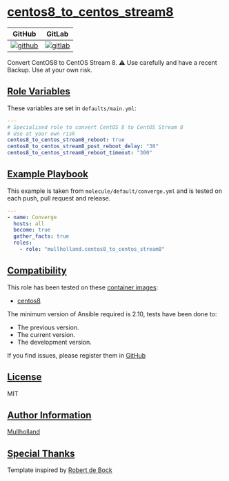 # [centos8_to_centos_stream8](#centos8_to_centos_stream8)

|GitHub|GitLab|
|------|------|
|[![github](https://github.com/mullholland/ansible-role-centos8_to_centos_stream8/workflows/Ansible%20Molecule/badge.svg)](https://github.com/mullholland/ansible-role-centos8_to_centos_stream8/actions)|[![gitlab](https://gitlab.com/mullholland/ansible-role-centos8_to_centos_stream8/badges/master/pipeline.svg)](https://gitlab.com/mullholland/ansible-role-centos8_to_centos_stream8)|[![quality](https://img.shields.io/ansible/quality/unset)](https://galaxy.ansible.com/mullholland/centos8_to_centos_stream8)|

Convert CentOS8 to CentOS Stream 8.
:warning: Use carefully and have a recent Backup.
Use at your own risk.


## [Role Variables](#role-variables)

These variables are set in `defaults/main.yml`:
```yaml
---
# Specialised role to convert CentOS 8 to CentOS Stream 8
# Use at your own risk
centos8_to_centos_stream8_reboot: true
centos8_to_centos_stream8_post_reboot_delay: "30"
centos8_to_centos_stream8_reboot_timeout: "300"
```


## [Example Playbook](#example-playbook)

This example is taken from `molecule/default/converge.yml` and is tested on each push, pull request and release.
```yaml
---
- name: Converge
  hosts: all
  become: true
  gather_facts: true
  roles:
    - role: "mullholland.centos8_to_centos_stream8"
```





## [Compatibility](#compatibility)

This role has been tested on these [container images](https://hub.docker.com/u/mullholland):

-   [centos8](https://hub.docker.com/r/mullholland/docker-molecule-centos8)

The minimum version of Ansible required is 2.10, tests have been done to:

-   The previous version.
-   The current version.
-   The development version.





If you find issues, please register them in [GitHub](https://github.com/mullholland/ansible-role-centos8_to_centos_stream8/issues)

## [License](#license)

MIT


## [Author Information](#author-information)

[Mullholland](https://github.com/mullholland)

## [Special Thanks](#special-thanks)

Template inspired by [Robert de Bock](https://github.com/robertdebock)
